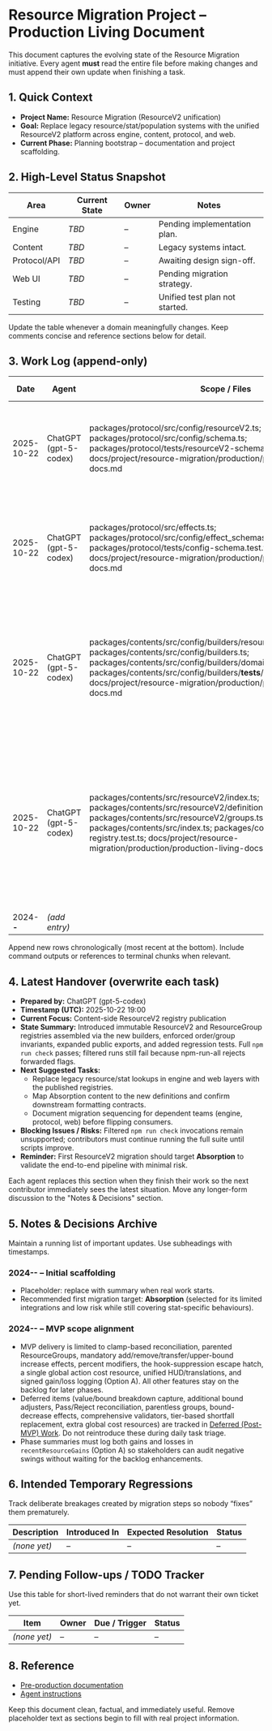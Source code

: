 # Resource Migration Project – Production Living Document

This document captures the evolving state of the Resource Migration initiative. Every agent **must** read the entire file before making changes and must append their own update when finishing a task.

## 1. Quick Context

- **Project Name:** Resource Migration (ResourceV2 unification)
- **Goal:** Replace legacy resource/stat/population systems with the unified ResourceV2 platform across engine, content, protocol, and web.
- **Current Phase:** Planning bootstrap – documentation and project scaffolding.

## 2. High-Level Status Snapshot

| Area         | Current State | Owner | Notes                          |
| ------------ | ------------- | ----- | ------------------------------ |
| Engine       | _TBD_         | –     | Pending implementation plan.   |
| Content      | _TBD_         | –     | Legacy systems intact.         |
| Protocol/API | _TBD_         | –     | Awaiting design sign-off.      |
| Web UI       | _TBD_         | –     | Pending migration strategy.    |
| Testing      | _TBD_         | –     | Unified test plan not started. |

Update the table whenever a domain meaningfully changes. Keep comments concise and reference sections below for detail.

## 3. Work Log (append-only)

| Date       | Agent                 | Scope / Files                                                                                                                                                                                                                                                                                                | Summary of Work                                                                                                                                               | Tests & Results                                                                                                                                                                                                     | Follow-up Actions                                                                                                                                       |
| ---------- | --------------------- | ------------------------------------------------------------------------------------------------------------------------------------------------------------------------------------------------------------------------------------------------------------------------------------------------------------ | ------------------------------------------------------------------------------------------------------------------------------------------------------------- | ------------------------------------------------------------------------------------------------------------------------------------------------------------------------------------------------------------------- | ------------------------------------------------------------------------------------------------------------------------------------------------------- |
| 2025-10-22 | ChatGPT (gpt-5-codex) | packages/protocol/src/config/resourceV2.ts; packages/protocol/src/config/schema.ts; packages/protocol/tests/resourceV2-schema.test.ts; docs/project/resource-migration/production/production-living-docs.md                                                                                                  | Added ResourceV2 schema/module exports plus validation tests for ResourceV2 payloads.                                                                         | `npx tsc -p packages/protocol/tsconfig.json --pretty false` (pass); `npx vitest run --config vitest.protocol.config.ts` (pass)                                                                                      | Draft protocol payload integration plan building on new schema artifacts.                                                                               |
| 2025-10-22 | ChatGPT (gpt-5-codex) | packages/protocol/src/effects.ts; packages/protocol/src/config/effect_schemas.ts; packages/protocol/tests/config-schema.test.ts; docs/project/resource-migration/production/production-living-docs.md                                                                                                        | Added effect metadata fields (rounding, reconciliation, hook suppression) plus schema validation and regression coverage.                                     | `npx tsc -p packages/protocol/tsconfig.json --pretty false` (pass); `npx vitest run --config vitest.protocol.config.ts` (pass); `npm run check -- --filter protocol` (fails: npm-run-all does not support --filter) | Align check workflow to support protocol-only runs or update task instructions.                                                                         |
| 2025-10-22 | ChatGPT (gpt-5-codex) | packages/contents/src/config/builders/resourceV2Builder.ts; packages/contents/src/config/builders.ts; packages/contents/src/config/builders/domain/index.ts; packages/contents/src/config/builders/**tests**/resourceV2Builder.test.ts; docs/project/resource-migration/production/production-living-docs.md | Implemented ResourceV2 builders (definition, tier track, ResourceGroup) with guardrails, exports, and regression coverage; refreshed production log guidance. | `npm run check -- --filter contents` (fails: npm-run-all rejects “--filter”); `npm run check` (pass)                                                                                                                | Next content tasks should add ResourceV2 effect builders and pilot the Absorption migration.                                                            |
| 2025-10-22 | ChatGPT (gpt-5-codex) | packages/contents/src/resourceV2/index.ts; packages/contents/src/resourceV2/definitions.ts; packages/contents/src/resourceV2/groups.ts; packages/contents/src/index.ts; packages/contents/tests/resourceV2-registry.test.ts; docs/project/resource-migration/production/production-living-docs.md            | Published ResourceV2 and ResourceGroup registries with factory helpers, deep-freezing, ordering validation, and parent/child guardrails.                      | `npm run check -- --filter contents` (fails: npm-run-all rejects “--filter”); `npm run check` (pass)                                                                                                                | Wire new registries into engine/web consumers; schedule the Absorption migration using the new data shape; document adoption plan for downstream teams. |
| 2024-**-** | _(add entry)_         |                                                                                                                                                                                                                                                                                                              |                                                                                                                                                               |                                                                                                                                                                                                                     |                                                                                                                                                         |

Append new rows chronologically (most recent at the bottom). Include command outputs or references to terminal chunks when relevant.

## 4. Latest Handover (overwrite each task)

- **Prepared by:** ChatGPT (gpt-5-codex)
- **Timestamp (UTC):** 2025-10-22 19:00
- **Current Focus:** Content-side ResourceV2 registry publication
- **State Summary:** Introduced immutable ResourceV2 and ResourceGroup registries assembled via the new builders, enforced order/group invariants, expanded public exports, and added regression tests. Full `npm run check` passes; filtered runs still fail because npm-run-all rejects forwarded flags.
- **Next Suggested Tasks:**
  - Replace legacy resource/stat lookups in engine and web layers with the published registries.
  - Map Absorption content to the new definitions and confirm downstream formatting contracts.
  - Document migration sequencing for dependent teams (engine, protocol, web) before flipping consumers.
- **Blocking Issues / Risks:** Filtered `npm run check` invocations remain unsupported; contributors must continue running the full suite until scripts improve.
- **Reminder:** First ResourceV2 migration should target **Absorption** to validate the end-to-end pipeline with minimal risk.

Each agent replaces this section when they finish their work so the next contributor immediately sees the latest situation. Move any longer-form discussion to the "Notes & Decisions" section.

## 5. Notes & Decisions Archive

Maintain a running list of important updates. Use subheadings with timestamps.

### 2024-**-** – Initial scaffolding

- Placeholder: replace with summary when real work starts.
- Recommended first migration target: **Absorption** (selected for its limited integrations and low risk while still covering stat-specific behaviours).

### 2024-**-** – MVP scope alignment

- MVP delivery is limited to clamp-based reconciliation, parented ResourceGroups, mandatory add/remove/transfer/upper-bound increase effects, percent modifiers, the hook-suppression escape hatch, a single global action cost resource, unified HUD/translations, and signed gain/loss logging (Option A). All other features stay on the backlog for later phases.
- Deferred items (value/bound breakdown capture, additional bound adjusters, Pass/Reject reconciliation, parentless groups, bound-decrease effects, comprehensive validators, tier-based shortfall replacement, extra global cost resources) are tracked in [Deferred (Post-MVP) Work](../pre-production/project-outline.md#5-deferred-post-mvp-work). Do not reintroduce these during daily task triage.
- Phase summaries must log both gains and losses in `recentResourceGains` (Option A) so stakeholders can audit negative swings without waiting for the backlog enhancements.

## 6. Intended Temporary Regressions

Track deliberate breakages created by migration steps so nobody “fixes” them prematurely.

| Description  | Introduced In | Expected Resolution | Status |
| ------------ | ------------- | ------------------- | ------ |
| _(none yet)_ | –             | –                   | –      |

## 7. Pending Follow-ups / TODO Tracker

Use this table for short-lived reminders that do not warrant their own ticket yet.

| Item         | Owner | Due / Trigger | Status |
| ------------ | ----- | ------------- | ------ |
| _(none yet)_ | –     | –             | –      |

## 8. Reference

- [Pre-production documentation](../pre-production/)
- [Agent instructions](./agent-instructions.md)

Keep this document clean, factual, and immediately useful. Remove placeholder text as sections begin to fill with real project information.

